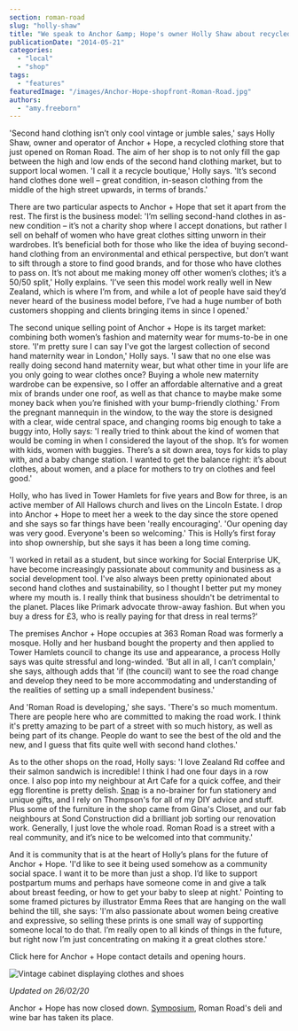```yaml
---
section: roman-road
slug: "holly-shaw"
title: "We speak to Anchor &amp; Hope's owner Holly Shaw about recycled clothing"
publicationDate: "2014-05-21"
categories: 
  - "local"
  - "shop"
tags: 
  - "features"
featuredImage: "/images/Anchor-Hope-shopfront-Roman-Road.jpg"
authors: 
  - "amy.freeborn"
---
```


'Second hand clothing isn’t only cool vintage or jumble sales,' says Holly Shaw, owner and operator of Anchor + Hope, a recycled clothing store that just opened on Roman Road. The aim of her shop is to not only fill the gap between the high and low ends of the second hand clothing market, but to support local women. 'I call it a recycle boutique,' Holly says. 'It’s second hand clothes done well – great condition, in-season clothing from the middle of the high street upwards, in terms of brands.'

There are two particular aspects to Anchor + Hope that set it apart from the rest. The first is the business model: 'I’m selling second-hand clothes in as-new condition – it’s not a charity shop where I accept donations, but rather I sell on behalf of women who have great clothes sitting unworn in their wardrobes. It’s beneficial both for those who like the idea of buying second-hand clothing from an environmental and ethical perspective, but don’t want to sift through a store to find good brands, and for those who have clothes to pass on. It’s not about me making money off other women’s clothes; it’s a 50/50 split,' Holly explains. 'I’ve seen this model work really well in New Zealand, which is where I’m from, and while a lot of people have said they’d never heard of the business model before, I’ve had a huge number of both customers shopping and clients bringing items in since I opened.'

The second unique selling point of Anchor + Hope is its target market: combining both women’s fashion and maternity wear for mums-to-be in one store. 'I'm pretty sure I can say I've got the largest collection of second hand maternity wear in London,' Holly says. 'I saw that no one else was really doing second hand maternity wear, but what other time in your life are you only going to wear clothes once? Buying a whole new maternity wardrobe can be expensive, so I offer an affordable alternative and a great mix of brands under one roof, as well as that chance to maybe make some money back when you’re finished with your bump-friendly clothing.' From the pregnant mannequin in the window, to the way the store is designed with a clear, wide central space, and changing rooms big enough to take a buggy into, Holly says: 'I really tried to think about the kind of women that would be coming in when I considered the layout of the shop. It’s for women with kids, women with buggies. There’s a sit down area, toys for kids to play with, and a baby change station. I wanted to get the balance right: it’s about clothes, about women, and a place for mothers to try on clothes and feel good.'

Holly, who has lived in Tower Hamlets for five years and Bow for three, is an active member of All Hallows church and lives on the Lincoln Estate. I drop into Anchor + Hope to meet her a week to the day since the store opened and she says so far things have been 'really encouraging'. 'Our opening day was very good. Everyone's been so welcoming.' This is Holly’s first foray into shop ownership, but she says it has been a long time coming.

'I worked in retail as a student, but since working for Social Enterprise UK, have become increasingly passionate about community and business as a social development tool. I've also always been pretty opinionated about second hand clothes and sustainability, so I thought I better put my money where my mouth is. I really think that business shouldn't be detrimental to the planet. Places like Primark advocate throw-away fashion. But when you buy a dress for £3, who is really paying for that dress in real terms?'

The premises Anchor + Hope occupies at 363 Roman Road was formerly a mosque. Holly and her husband bought the property and then applied to Tower Hamlets council to change its use and appearance, a process Holly says was quite stressful and long-winded. 'But all in all, I can’t complain,' she says, although adds that 'if (the council) want to see the road change and develop they need to be more accommodating and understanding of the realities of setting up a small independent business.'

And 'Roman Road is developing,' she says. 'There's so much momentum. There are people here who are committed to making the road work. I think it's pretty amazing to be part of a street with so much history, as well as being part of its change. People do want to see the best of the old and the new, and I guess that fits quite well with second hand clothes.'

As to the other shops on the road, Holly says: 'I love Zealand Rd coffee and their salmon sandwich is incredible! I think I had one four days in a row once. I also pop into my neighbour at Art Cafe for a quick coffee, and their egg florentine is pretty delish. [Snap](https://romanroadlondon.com/helen-fisher-snap-store-interview/) is a no-brainer for fun stationery and unique gifts, and I rely on Thompson's for all of my DIY advice and stuff. Plus some of the furniture in the shop came from Gina's Closet, and our fab neighbours at Sond Construction did a brilliant job sorting our renovation work. Generally, I just love the whole road. Roman Road is a street with a real community, and it’s nice to be welcomed into that community.'

And it is community that is at the heart of Holly’s plans for the future of Anchor + Hope. 'I'd like to see it being used somehow as a community social space. I want it to be more than just a shop. I’d like to support postpartum mums and perhaps have someone come in and give a talk about breast feeding, or how to get your baby to sleep at night.' Pointing to some framed pictures by illustrator Emma Rees that are hanging on the wall behind the till, she says: 'I'm also passionate about women being creative and expressive, so selling these prints is one small way of supporting someone local to do that. I’m really open to all kinds of things in the future, but right now I’m just concentrating on making it a great clothes store.'

Click here for Anchor + Hope contact details and opening hours.

![](/images/Anchor-Hope-clothes-cabinet-1.jpg "Vintage cabinet displaying clothes and shoes ")

_Updated on 26/02/20_

Anchor + Hope has now closed down. [Symposium](https://romanroadlondon.com/symposium-italian-restaurant-giuseppe-pollifrone-interview/), Roman Road's deli and wine bar has taken its place.
